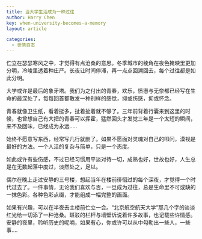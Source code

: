 ```yaml
---
title: 当大学生活成为一种过往
author: Harry Chen
key: when-university-becomes-a-memory
layout: article

categories:
  - 世情百态
---
```


  伫立在瑟瑟寒风之中，才觉得有点沧桑的意思。冬季城市的棱角在夜色掩映里更加分明，冷峻里透着种庄严。长夜让时间停滞，再一点点回溯回去，每个过往都是如此分明。

  大学或许是最后的象牙塔。我们为之付出的青春，欢乐，愤懑与无奈都已经写在生命的最深处了，每每回首都散发一种别样的感觉，抑或伤感，抑或怀念。

  青春就像卫生纸，看着挺多，扯着扯着就不够了。三年前背着行囊来到这里的时候，也曾想自己有大把的青春可以挥霍，猛然回头才发觉三年是一个太短的瞬间，来不及回味，已经成为永远…..

  始终不愿意写东西，经常写几行就删了。如果不愿面对灵魂对自己的叩问，漠视是最好的方法。一个人活的复杂与简单，只是一个态度。

  如此或许有些伤感，不过已经习惯用平淡对待一切，成熟也好，世故也好，人生总是在无数起落中度过，淡然处之，足以。

  偶尔在晚上走过安静的三号楼，想起当年在楼前徘徊过的每个深夜，才觉得一个时代过去了。一件事情，无论我们喜欢与否，一旦成为过往，总是生命里不可或缺的一抹色彩。各种色彩点缀，才能组成一幅完整的画面。

  如果有兴趣，可以在半夜去主楼前伫立一会。“北京航空航天大学”那几个字的淡淡红光给一切添了一种沧桑。斑驳的栏杆与墙壁诉说着许多故事，也记载些许情感。安静的夜里，聆听历史的呢喃，如果有心，你或许可以从中勾勒出一些人，一些事….
